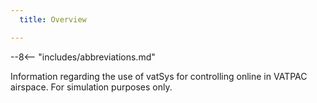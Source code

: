 ```yaml
---
  title: Overview

---
```


--8<-- "includes/abbreviations.md"

Information regarding the use of vatSys for controlling online in VATPAC airspace. For simulation purposes only.